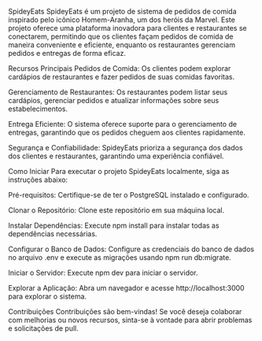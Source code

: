 SpideyEats
SpideyEats é um projeto de sistema de pedidos de comida inspirado pelo icônico Homem-Aranha, um dos heróis da Marvel. Este projeto oferece uma plataforma inovadora para clientes e restaurantes se conectarem, permitindo que os clientes façam pedidos de comida de maneira conveniente e eficiente, enquanto os restaurantes gerenciam pedidos e entregas de forma eficaz.

Recursos Principais
Pedidos de Comida: Os clientes podem explorar cardápios de restaurantes e fazer pedidos de suas comidas favoritas.

Gerenciamento de Restaurantes: Os restaurantes podem listar seus cardápios, gerenciar pedidos e atualizar informações sobre seus estabelecimentos.

Entrega Eficiente: O sistema oferece suporte para o gerenciamento de entregas, garantindo que os pedidos cheguem aos clientes rapidamente.

Segurança e Confiabilidade: SpideyEats prioriza a segurança dos dados dos clientes e restaurantes, garantindo uma experiência confiável.

Como Iniciar
Para executar o projeto SpideyEats localmente, siga as instruções abaixo:

Pré-requisitos: Certifique-se de ter o PostgreSQL instalado e configurado. 

Clonar o Repositório: Clone este repositório em sua máquina local.

Instalar Dependências: Execute npm install para instalar todas as dependências necessárias.

Configurar o Banco de Dados: Configure as credenciais do banco de dados no arquivo .env e execute as migrações usando npm run db:migrate.

Iniciar o Servidor: Execute npm dev para iniciar o servidor.

Explorar a Aplicação: Abra um navegador e acesse http://localhost:3000 para explorar o sistema.

Contribuições
Contribuições são bem-vindas! Se você deseja colaborar com melhorias ou novos recursos, sinta-se à vontade para abrir problemas e solicitações de pull.
